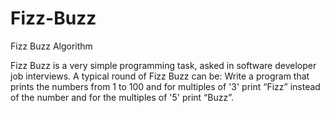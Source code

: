 # Fizz-Buzz
Fizz Buzz Algorithm

Fizz Buzz is a very simple programming task, asked in software developer job interviews. A typical round of Fizz Buzz can be: Write a program that prints the numbers from 1 to 100 and for multiples of '3' print “Fizz” instead of the number and for the multiples of '5' print “Buzz”.
